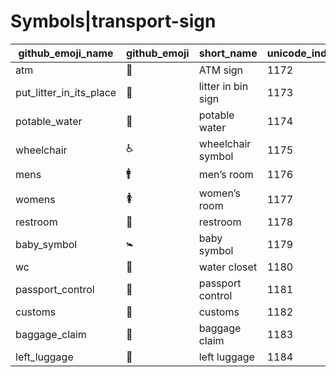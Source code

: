 # Symbols|transport-sign

|github_emoji_name|github_emoji|short_name|unicode_index|
|---|---|---|---|
|atm|:atm:|ATM sign|1172|
|put_litter_in_its_place|:put_litter_in_its_place:|litter in bin sign|1173|
|potable_water|:potable_water:|potable water|1174|
|wheelchair|:wheelchair:|wheelchair symbol|1175|
|mens|:mens:|men’s room|1176|
|womens|:womens:|women’s room|1177|
|restroom|:restroom:|restroom|1178|
|baby_symbol|:baby_symbol:|baby symbol|1179|
|wc|:wc:|water closet|1180|
|passport_control|:passport_control:|passport control|1181|
|customs|:customs:|customs|1182|
|baggage_claim|:baggage_claim:|baggage claim|1183|
|left_luggage|:left_luggage:|left luggage|1184|
